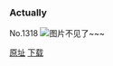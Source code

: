 ### Actually
No.1318
![图片不见了~~~](https://imgs.xkcd.com/comics/actually.png)

[原址](https://xkcd.com//1318) [下载](https://imgs.xkcd.com/comics/actually.png)

